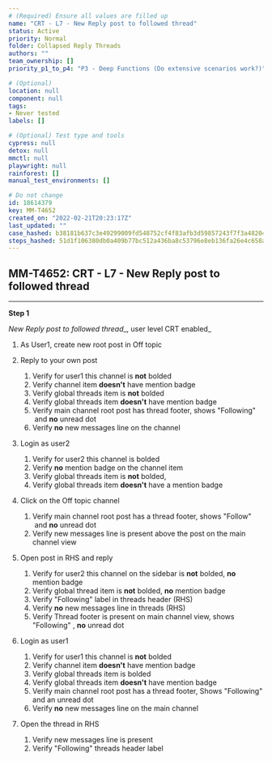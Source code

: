 ```yaml
---
# (Required) Ensure all values are filled up
name: "CRT - L7 - New Reply post to followed thread"
status: Active
priority: Normal
folder: Collapsed Reply Threads
authors: ""
team_ownership: []
priority_p1_to_p4: "P3 - Deep Functions (Do extensive scenarios work?)"

# (Optional)
location: null
component: null
tags: 
- Never tested
labels: []

# (Optional) Test type and tools
cypress: null
detox: null
mmctl: null
playwright: null
rainforest: []
manual_test_environments: []

# Do not change
id: 18614379
key: MM-T4652
created_on: "2022-02-21T20:23:17Z"
last_updated: ""
case_hashed: b38181b637c3e49299009fd548752cf4f83afb3d59857243f7f3a482043ba3e30275e8317370fde085151c488bf52080
steps_hashed: 51d1f106380db0a409b77bc512a436ba8c53796e8eb136fa26e4c658a63fcf1854097efc95856362aa51e13a2361508f
---
```


<!-- (Auto-generated) Based on frontmatter's "key" and "name" -->

## MM-T4652: CRT - L7 - New Reply post to followed thread

---

**Step 1**

_New Reply post to followed thread_\_, user level CRT enabled\_

1. As User1, create new root post in Off topic

2. Reply to your own post

   1. Verify for user1 this channel is **not** bolded
   2. Verify channel item **doesn't** have mention badge
   3. Verify global threads item is **not** bolded
   4. Verify global threads item **doesn't** have mention badge
   5. Verify main channel root post has thread footer, shows "Following"  and **no** unread dot
   6. Verify **no** new messages line on the channel

3. Login as user2

   1. Verify for user2 this channel is bolded
   2. Verify **no** mention badge on the channel item
   3. Verify global threads item is **not** bolded, 
   4. Verify global threads item **doesn't** have a mention badge

4. Click on the Off topic channel

   1. Verify main channel root post has a thread footer, shows "Follow"  and **no** unread dot 
   2. Verify new messages line is present above the post on the main channel view

5. Open post in RHS and reply 

   1. Verify for user2 this channel on the sidebar is **not** bolded, **no** mention badge
   2. Verify global thread item is **not** bolded, **no** mention badge
   3. Verify "Following" label in threads header (RHS)
   4. Verify **no** new messages line in threads (RHS)
   5. Verify Thread footer is present on main channel view, shows "Following" , **no** unread dot

6. Login as user1

   1. Verify for user1 this channel is **not** bolded
   2. Verify channel item **doesn't** have mention badge
   3. Verify global threads item is bolded
   4. Verify global threads item **doesn't** have mention badge
   5. Verify main channel root post has a thread footer, Shows "Following" and an unread dot
   6. Verify **no** new messages line on the main channel

7. Open the thread in RHS

   1. Verify new messages line is present
   2. Verify "Following" threads header label
